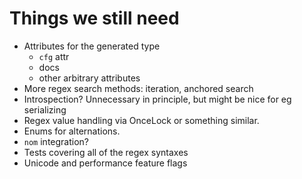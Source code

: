 # Things we still need

- Attributes for the generated type
  - `cfg` attr
  - docs
  - other arbitrary attributes
- More regex search methods: iteration, anchored search
- Introspection? Unnecessary in principle, but might be nice for eg serializing
- Regex value handling via OnceLock or something similar.
- Enums for alternations.
- `nom` integration?
- Tests covering all of the regex syntaxes
- Unicode and performance feature flags

